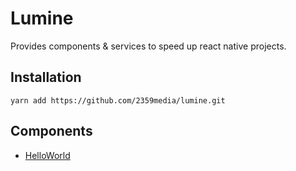# Lumine

Provides components & services to speed up react native projects.

## Installation

```
yarn add https://github.com/2359media/lumine.git
```

## Components

- [HelloWorld](./src/components/HelloWorld/index.md)
